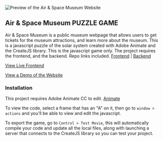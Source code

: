 ![Preview of the Air & Space Museum Website](air-space-museum-readme.png?raw=true "Air & Space Museum Website Preview")

## Air & Space Museum PUZZLE GAME

Air & Space Museum is a public museum webpage that allows users to get tickets for the museum attractions, and learn more about the museum. This is a javascript puzzle of the solar system created with Adobe Animate and the CreateJS library.
This is the javascript game only. The project requires the frontend, and the backend. Repo links included. [Frontend](https://github.com/jessijoke/space-api) | [Backend](https://github.com/jessijoke/space-api)

[View Live Frontend](https://jessijoke.github.io/space/)

[View a Demo of the Website](https://www.youtube.com/watch?v=YGCjb2Gyb7I&t=1s)

### Installation

This project requires Adobe Animate CC to edit. [Animate](https://www.adobe.com/products/animate.html)

To view the code, select a frame that has an "A" on it, then go to `window > actions` and you'll be able to view and edit the javascript.

To export the game, go to `Control > Test Movie`, this will automatically compile your code and update all the local files, along with launching a server that connects to the CreateJS library so you can test your project. 